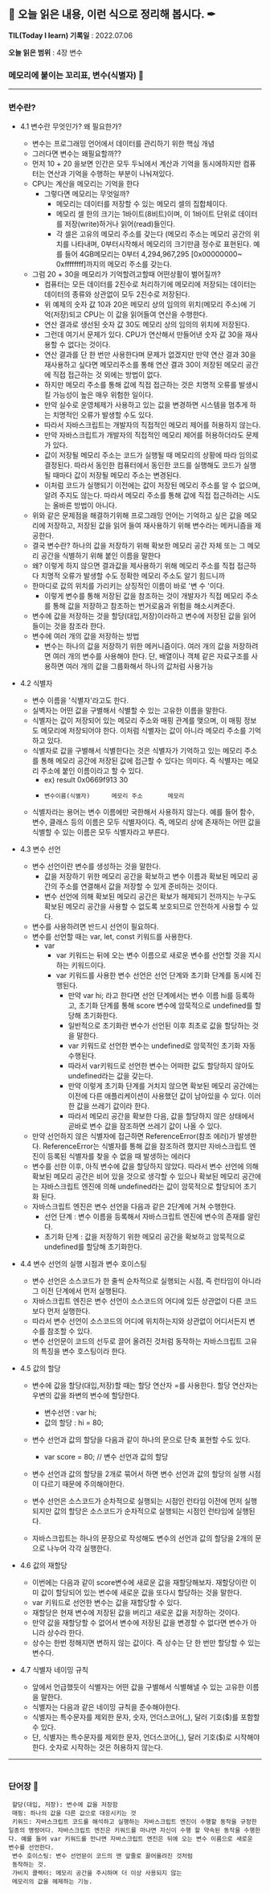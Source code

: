 ## 📕 오늘 읽은 내용, 이런 식으로 정리해 봅시다. ✒

**TIL(Today I learn) 기록일** : 2022.07.06

**오늘 읽은 범위** : 4장 변수

### 메모리에 붙이는 꼬리표, 변수(식별자) 📑

---

### 변수란?

- 4.1 변수란 무엇인가? 왜 필요한가?
  - 변수는 프로그래밍 언어에서 데이터를 관리하기 위한 핵심 개념
  - 그러다면 변수는 왜필요할까?? 
  - 먼저 10 + 20 을보면 인간은 모두 두뇌에서 계산과 기억을 동시에하지만 컴퓨터는 연산과 기억을 수행하는 부분이 나눠져있다.
  - CPU는 계산을 메모리는 기억을 한다
    - 그렇다면 메모리는 무엇일까?
      - 메모리는 데이터를 저장할 수 있는 메모리 셀의 집합체이다.
      - 메모리 셀 한의 크기는 1바이트(8비트)이며, 이 1바이트 단위로 데이터를 저장(write)하거나 읽어(read)들인다.
      - 각 셀은 고유의 메모리 주소를 갖는다 (메모리 주소는 메모리 공간의 위치를 나타내며, 0부터시작해서 메모리의 크기만큼 정수로 표현된다. 예를 들어 4GB메모리는 0부터 4,294,967,295 [0x00000000~ 0xffffffff]까지의 메모리 주소를 갖는다.
  - 그럼 20 + 30을  메모리가 기억할려고할때 어떤상활이 벌어질까?
    - 컴퓨터는 모든 데이터를 2진수로 처리하기에 메모리에 저장되는 데이터는 데이터의 종류와 상관없이 모두 2진수로 저장된다.
    - 위 예제의 숫자 값 10과 20은 메모리 상의 임의의 위치(메모리 주소)에 기억(저장)되고 CPU는 이 값을 읽어들여 연산을 수행한다.
    - 연산 결과로 생선된 숫자 값 30도 메모리 상의 임의의 위치에 저장된다. 
    - 그런데 여기서 문제가 있다. CPU가 연산해서 만들어낸 숫자 값 30을 재사용할 수 없다는 것이다. 
    - 연산 결과를 단 한 번만 사용한다며 문제가 없겠지만 만약 연산 결과 30을 재사용하고 싶다면 메모리주소를 통해 연산 결과 30이 저장된 메모리 공간에 직접 접근하는 것 외에는 방법이 없다.
    - 하지만 메모리 주소를 통해 값에 직접 접근하는 것은 치명적 오류를 발생시킬 가능성이 높은 매우 위험한 일이다.
    - 만약 실수로 운영체제가 사용하고 있는 값을 변경하면 시스템을 멈추게 하는 치명적인 오류가 발생할 수도 있다.
    - 따라서 자바스크립트는 개발자의 직접적인 메모리 제어를 허용하지 않는다.
    - 만약 자바스크립트가 개발자의 직접적인 메모리 제어를 허용하더라도 문제가 있다.
    - 값이 저장될 메모리 주소는 코드가 실행될 때 메모리의 상황에 따라 임의로 결정된다. 따라서 동인한 컴퓨터에서 동인한 코드를 실행해도 코드가 실행될 때마다 값이 저장될 메모리 주소는 변경된다.
    - 이처럼 코드가 실행되기 이전에는 값이 저장된 메모리 주소를 알 수 없으며, 알려 주지도 않는다. 따라서 메모리 주소를 통해 값에 직접 접근하려는 시도는 올바른 방법이 아니다.
  - 위와 같은 문제점을 해결하기위해 프로그래밍 언어는 기억하고 싶은 값을 메모리에 저장하고, 저장된 값을 읽어 들여 재사용하기 위해 변수라는 메커니즘을 제공한다. 
  - 결국 변수란?  하나의 값을 저장하기 위해 확보한 메모리 공간 자체 또는 그 메모리 공간을 식별하기 위해 붙인 이름을 말한다
  - 왜? 이렇게 하지 않으면 결과값을 제사용하기 위해 메모리 주소를 직접 접근하다 치명적 오류가 발생할 수도 정확한 메모리 주소도 알기 힘드니까
  - 한마디로 값의 위치를 가리키는 상징적인 이름이 바로 '변 수 '이다.
    - 이렇게 변수를 통해 저장된 값을 참조하는 것이 개발자가 직접 메모리 주소를 통해 값을 저장하고 참조하는 번거로움과 위험을 해소시켜준다.
  - 변수에 값을 저장하는 것을 할당(대입,저장)이라하고 변수에 저장된 값을 읽어 들이는 것을 참조라 한다.
  - 변수에 여러 개의 값을 저장하는 방법
    - 변수는 하나의 값을 저장하기 위한 메커니즘이다. 여러 개의 값을 저장하려면 여러 개의 변수를 사용해야 한다. 단, 배열이나 객체 같은 자료구조를 사용하면 여러 개의 값을 그룹화해서 하나의 값처럼 사용가능 
  
  
- 4.2 식별자
  - 변수 이름을 '식별자'라고도 한다.
  - 실벽자는 어떤 값을 구별해서 식별할 수 있는 고유한 이름을 말한다.
  - 식별자는 값이 저장되어 있는 메모리 주소와 매핑 관계를 맺으며, 이 매핑 정보도 메모리에 저장되어야 한다. 이처럼 식별자는 값이 아니라 메모리 주소를 기억하고 있다.
  - 식별자로 값을 구별해서 식별한다는 것은 식별자가 기억하고 있는 메모리 주소를 통해 메모리 공간에 저장된 값에 접근할 수 있다는 의미다. 즉 식별자는 메모리 주소에 붙인 이름이라고 할 수 있다.
    - ex)    result       0x0669f913        30
    -     변수이름(식별자)      메모리 주소       메모리 
  - 식별자라는 용어는 변수 이름에만 국한해서 사용하지 않는다. 예를 들어 함수, 변수, 클래스 등의 이름은 모두 식별자이다.  즉, 메모리 상에 존재하는 어떤 값을 식별할 수 있는 이름은 모두 식별자라고 부른다.


- 4.3 변수 선언
  - 변수 선언이란 변수를 생성하는 것을 말한다. 
    - 값을 저장하기 위한 메모리 공간을 확보하고 변수 이름과 확보된 메모리 공간의 주소를 연결해서 값을 저장할 수 있게 준비하는 것이다.
    - 변수 선언에 의해 확보된 메모리 공간은 확보가 해제되기 전까지는 누구도 확보된 메모리 공간을 사용할 수 없도록 보호되므로 안전하게 사용할 수 있다.
  - 변수를 사용하려면 반드시 선언이 필요하다. 
  - 변수를 선언할 때는 var, let, const 키워드를 사용한다. 
    - var 
      - var 키워드는 뒤에 오는 변수 이름으로 새로운 변수를 선언할 것을 지시하는 키워드이다. 
      - var 키워드를 사용한 변수 선언은 선언 단계와 초기화 단계를 동시에 진행된다.
        - 만약 var hi; 라고 한다면 선언 단계에서는 변수 이름 hi를 등록하고, 초기화 단계를 통해 score 변수에 암묵적으로 undefined를 할당해 초기화한다.
        - 일반적으로 초기화란 변수가 선언된 이후 최초로 값을 할당하는 것을 말한다.
        - var 키워드로 선언한 변수는 undefined로 암묵적인 초기화 자동 수행된다.
        - 따라서 var키워드로 선언한 변수는 어떠한 값도 할당하지 않아도 undefined라는 값을 갖는다. 
        - 만약 이렇게 초기화 단계를 거치지 않으면 확보된 메모리 공간에는 이전에 다른 애플리케이션이 사용했던 값이 남아있을 수 있다. 이러한 값을 쓰레기 값이라 한다.
        - 따라서 메모리 공간을 확보한 다음, 값을 할당하지 않은 상태에서 곧바로 변수 값을 잠조하면 쓰레기 값이 나올 수 있다. 
  - 만약 선언하지 않은 식별자에 접근하면 ReferenceError(참조 에러)가 발생한다. ReferenceError는 식별자를 통해 값을 참조하려 했지만 자바스크립트 엔진이 등록된 식별자를 찾을 수 없을 때 발생하는 에러다 
  - 변수를 선한 이후, 아직 변수에 값을 할당하지 않았다. 따라서 변수 선언에 의해 확보된 메모리 공간은 비어 있을 것으로 생각할 수 있으나 확보된 메모리 공간에는 자바스크립트 엔진에 의해 undefined라는 값이 암묵적으로 할당되어 초기화 된다.
  - 자바스크립트 엔진은 변수 선언을 다음과 같은 2단계에 거쳐 수행한다.
    - 선언 단계 : 변수 이름을 등록해서 자바스크립트 엔진에 변수의 존재를 알린다.
    - 초기화 단계 : 값을 저장하기 위한 메모리 공간을 확보하고 암묵적으로 undefined를 할당해 초기화한다.

- 4.4 변수 선언의 실행 시점과 변수 호이스팅
  - 변수 선언은 소스코드가 한 줄씩 순차적으로 실행되는 시점, 즉 런타임이 아니라 그 이전 단계에서 먼저 실행된다.
  - 자바스크립트 엔진은 변수 선언이 소스코드의 어디에 있든 상관없이 다른 코드보다 먼저 실행한다.
  - 따라서 변수 선언이 소스코드의 어디에 위치하는지와 상관없이 어디서든지 변수를 참조할 수 있다.
  - 변수 선언문이 코드의 선두로 끌어 올려진 것처럼 동작하는 자바스크립트 고유의 특징을 변수 호스팅이라 한다.      

- 4.5 값의 할당
  - 변수에 값을 할당(대입,저장)할 때는 할당 연산자 =를 사용한다. 할당 연산자는 우변의 값을 좌변의 변수에 할당한다. 
    - 변수선언  :        var hi;
    - 값의 할당 :        hi = 80;
  - 변수 선언과 값의 할당을 다음과 같이 하나의 문으로 단축 표현할 수도 있다.
    - var score = 80;  // 변수 선언과 값의 할당
  
  - 변수 선언과 값의 할당을 2개로 묶어서 하면 변수 선언과 값의 할당의 실행 시점이 다르기 때문에 주의해야한다. 
  - 변수 선언은 소스코드가 순차적으로 실행되는 시점인 런타임 이전에 먼저 실행되지만 값의 할당은 소스코드가 순차적으로 실행되는 시점인 런타임에 실행된다.
  - 자바스크립트는 하나의 문장으로 작성해도 변수의 선언과 값의 할당을 2개의 문으로 나누어 각각 실행한다.    
  
- 4.6 값의 재할당
  - 이번에는 다음과 같이 score변수에 새로운 값을 재할당해보자. 재할당이란 이미 값이 할당되어 있는 변수에 새로운 값을 또다시 할당하는 것을 말한다.
  - var 키워드로 선언한 변수는 값을 재할당할 수 있다.
  - 재할당은 현재 변수에 저장된 값을 버리고 새로운 값을 저장하는 것이다.
  - 만약 값을 재할당할 수 없어서 변수에 저장된 값을 변경할 수 없다면 변수가 아니라 상수라 한다.
  - 상수는 한번 정해지면 변하지 않는 값이다. 즉 상수는 단 한 번만 할당할 수 있는 변수다.  

- 4.7 식별자 네이밍 규칙
  - 앞에서 언급했듯이 식별자는 어떤 값을 구별해서 식별해낼 수 있는 고유한 이름을 말한다. 
  - 식별자는 다음과 같은 네이밍 규칙을 준수해야한다.
  - 식별자는 특수문자를 제외한 문자, 숫자, 언더스코어(_), 달러 기호($)를 포함할 수 있다.
  - 단, 식별자는 특수문자를 제외한 문자, 언더스코어(_), 달러 기호($)로 시작해야 한다. 숫자로 시작하는 것은 허용하지 않는다.



---


#


### 단어장 🔖
```
 할당(대입, 저장): 변수에 값을 저장함
 매핑: 하나의 값을 다른 값으로 대응시키는 것
 키워드: 자바스크립트 코드를 해석하고 실행하는 자바스크립트 엔진이 수행할 동작을 규정한 일종의 명령어다. 자바스크립트 엔진은 키워드를 마나면 자신이 수행 할 약속된 동작을 수행한다. 예를 들어 var 키워드를 만나면 자바스크립트 엔진은 뒤에 오는 변수 이름으로 새로운 변수를 선언한다.
 변수 호이스팅: 변수 선언문이 코드의 맨 앞줄로 끌어올려진 것처럼
 동작하는 것.
 가비지 콜렉터: 메모리 공간을 주시하며 더 이상 사용되지 않는
 메모리의 값을 헤제하는 기능.
```


